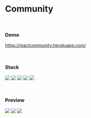 # Community

<br />

### Demo
https://reactcommunity.herokuapp.com/

<br />

### Stack
<img src="https://img.shields.io/badge/react-61DAFB?style=for-the-badge&logo=react&logoColor=black"> <img src="https://img.shields.io/badge/StyledComponents/Emotion-DB7093?style=for-the-badge&logo=Styled-components&logoColor=white"/> <img src="https://img.shields.io/badge/express-000000?style=for-the-badge&logo=express&logoColor=white"/> <img src="https://img.shields.io/badge/MongoDB-47A248?style=for-the-badge&logo=MongoDB&logoColor=white"/> <img src="https://img.shields.io/badge/Bootstrap-7952B3?style=for-the-badge&logo=Bootstrap&logoColor=white"/>

<br />

### Preview
<img src="https://github.com/7uckystrike/Community-client/blob/master/preview/join.png?raw=true">
<img src="https://github.com/7uckystrike/Community-client/blob/master/preview/main.png?raw=true">
<img src="https://github.com/7uckystrike/Community-client/blob/master/preview/upload.png?raw=true">


